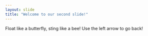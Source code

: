 ```yaml
---
layout: slide
title: "Welcome to our second slide!"
---
```

Float like a butterfly, sting like a bee!
Use the left arrow to go back!
